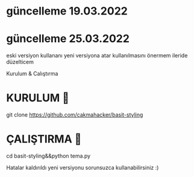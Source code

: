 # güncelleme 19.03.2022
# güncelleme 25.03.2022
eski versiyon kullananı yeni versiyona atar 
kullanılmasını önermem ileride düzelticem
 

Kurulum & Calıştırma

# KURULUM  🔻

git clone https://github.com/cakmahacker/basit-styling


# ÇALIŞTIRMA 🔻

cd basit-styling&&python tema.py


Hatalar kaldırıldı
yeni versiyonu sorunsuzca
kullanabilirsiniz :) 
